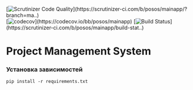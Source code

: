 [![Scrutinizer Code Quality](https://scrutinizer-ci.com/b/posos/mainapp/badges/qua..)](https://scrutinizer-ci.com/b/posos/mainapp/?branch=ma..)  
[![codecov](https://codecov.io/bb/posos/mainapp/branch/master/gra..)](https://codecov.io/bb/posos/mainapp)  
[![Build Status](https://scrutinizer-ci.com/b/posos/mainapp/badges/bui..)](https://scrutinizer-ci.com/b/posos/mainapp/build-stat..)  

# Project Management System




### Установка зависимостей
`pip install -r requirements.txt`